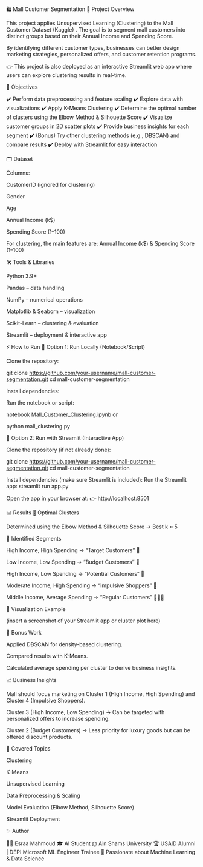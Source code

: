 🛍️ Mall Customer Segmentation
📌 Project Overview

This project applies Unsupervised Learning (Clustering) to the Mall Customer Dataset (Kaggle)
.
The goal is to segment mall customers into distinct groups based on their Annual Income and Spending Score.

By identifying different customer types, businesses can better design marketing strategies, personalized offers, and customer retention programs.

👉 This project is also deployed as an interactive Streamlit web app where users can explore clustering results in real-time.

🎯 Objectives

✔️ Perform data preprocessing and feature scaling
✔️ Explore data with visualizations
✔️ Apply K-Means Clustering
✔️ Determine the optimal number of clusters using the Elbow Method & Silhouette Score
✔️ Visualize customer groups in 2D scatter plots
✔️ Provide business insights for each segment
✔️ (Bonus) Try other clustering methods (e.g., DBSCAN) and compare results
✔️ Deploy with Streamlit for easy interaction

🗂️ Dataset

Columns:

CustomerID (ignored for clustering)

Gender

Age

Annual Income (k$)

Spending Score (1–100)

For clustering, the main features are:
Annual Income (k$) & Spending Score (1–100)

🛠️ Tools & Libraries

Python 3.9+

Pandas
 – data handling

NumPy
 – numerical operations

Matplotlib
 & Seaborn
 – visualization

Scikit-Learn
 – clustering & evaluation

Streamlit
 – deployment & interactive app

⚡ How to Run
🔹 Option 1: Run Locally (Notebook/Script)

Clone the repository:

git clone https://github.com/your-username/mall-customer-segmentation.git
cd mall-customer-segmentation


Install dependencies:

Run the notebook or script:

notebook Mall_Customer_Clustering.ipynb
or

python mall_clustering.py

🔹 Option 2: Run with Streamlit (Interactive App)

Clone the repository (if not already done):

git clone https://github.com/your-username/mall-customer-segmentation.git
cd mall-customer-segmentation


Install dependencies (make sure Streamlit is included):
Run the Streamlit app:
streamlit run app.py

Open the app in your browser at:
👉 http://localhost:8501

📊 Results
🔹 Optimal Clusters

Determined using the Elbow Method & Silhouette Score → Best k ≈ 5

🔹 Identified Segments

High Income, High Spending → “Target Customers” 💎

Low Income, Low Spending → “Budget Customers” 💸

High Income, Low Spending → “Potential Customers” 🧐

Moderate Income, High Spending → “Impulsive Shoppers” 🎉

Middle Income, Average Spending → “Regular Customers” 👨‍👩‍👧

🔹 Visualization Example

(insert a screenshot of your Streamlit app or cluster plot here)

🔮 Bonus Work

Applied DBSCAN for density-based clustering.

Compared results with K-Means.

Calculated average spending per cluster to derive business insights.

📈 Business Insights

Mall should focus marketing on Cluster 1 (High Income, High Spending) and Cluster 4 (Impulsive Shoppers).

Cluster 3 (High Income, Low Spending) → Can be targeted with personalized offers to increase spending.

Cluster 2 (Budget Customers) → Less priority for luxury goods but can be offered discount products.

📌 Covered Topics

Clustering

K-Means

Unsupervised Learning

Data Preprocessing & Scaling

Model Evaluation (Elbow Method, Silhouette Score)

Streamlit Deployment

✨ Author

👩‍💻 Esraa Mahmoud
🎓 AI Student @ Ain Shams University
🏆 USAID Alumni | DEPI Microsoft ML Engineer Trainee
💼 Passionate about Machine Learning & Data Science
